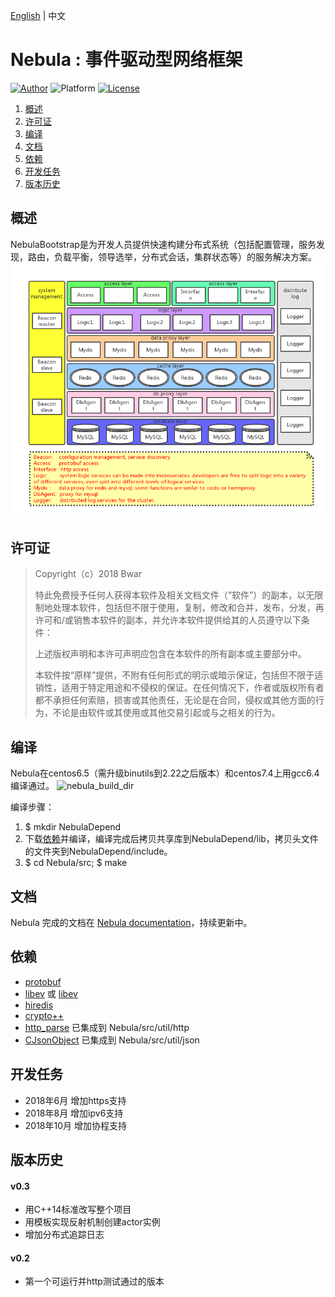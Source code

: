 [English](/README.md) | 中文
# Nebula : 事件驱动型网络框架
[![Author](https://img.shields.io/badge/author-@Bwar-blue.svg?style=flat)](cqc@vip.qq.com)  ![Platform](https://img.shields.io/badge/platform-Linux-green.svg?style=flat) [![License](https://img.shields.io/github/license/mashape/apistatus.svg)](LICENSE)<br/>

1. [概述](#Overview)
2. [许可证](#License)
3. [编译](#Building)
4. [文档](#Documentation)
5. [依赖](#DependOn)
6. [开发任务](#TODO)
7. [版本历史](#ChangeLog)

<a name="Overview"></a>
## 概述 

NebulaBootstrap是为开发人员提供快速构建分布式系统（包括配置管理，服务发现，路由，负载平衡，领导选举，分布式会话，集群状态等）的服务解决方案。
![nebula_cluster](image/nebula_cluster.png)

<a name="License"></a>
## 许可证
> Copyright（c）2018 Bwar
>
> 特此免费授予任何人获得本软件及相关文档文件（“软件”）的副本，以无限制地处理本软件，包括但不限于使用，复制，修改和合并，发布，分发，再许可和/或销售本软件的副本，并允许本软件提供给其的人员遵守以下条件：
>
> 上述版权声明和本许可声明应包含在本软件的所有副本或主要部分中。
>
> 本软件按“原样”提供，不附有任何形式的明示或暗示保证，包括但不限于适销性，适用于特定用途和不侵权的保证。在任何情况下，作者或版权所有者都不承担任何索赔，损害或其他责任，无论是在合同，侵权或其他方面的行为，不论是由软件或其使用或其他交易引起或与之相关的行为。

<a name="Building"></a>
## 编译
Nebula在centos6.5（需升级binutils到2.22之后版本）和centos7.4上用gcc6.4编译通过。
![nebula_build_dir](docs/image/build_dir.png)

编译步骤：
  1. $ mkdir NebulaDepend
  2. 下载[依赖](#DependOn)并编译，编译完成后拷贝共享库到NebulaDepend/lib，拷贝头文件的文件夹到NebulaDepend/include。
  3. $ cd Nebula/src; $ make

<a name="Documentation"></a>
## 文档
Nebula 完成的文档在 [Nebula documentation](https://github.com/Bwar/Nebula/wiki)，持续更新中。

<a name="DependOn"></a>
## 依赖 
   * [protobuf](https://github.com/google/protobuf)
   * [libev](http://software.schmorp.de/pkg/libev.html) 或 [libev](https://github.com/kindy/libev)
   * [hiredis](https://github.com/redis/hiredis)
   * [crypto++](http://www.cryptopp.com)
   * [http_parse](https://github.com/nodejs/http-parser) 已集成到 Nebula/src/util/http
   * [CJsonObject](https://github.com/Bwar/CJsonObject) 已集成到 Nebula/src/util/json

<a name="TODO"></a>
## 开发任务
   - 2018年6月 增加https支持
   - 2018年8月 增加ipv6支持
   - 2018年10月 增加协程支持

<a name="ChangeLog"></a>
## 版本历史
#### v0.3
   - 用C++14标准改写整个项目
   - 用模板实现反射机制创建actor实例
   - 增加分布式追踪日志
#### v0.2
   - 第一个可运行并http测试通过的版本
<br/>


